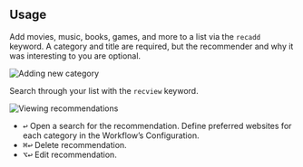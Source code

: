 ## Usage

Add movies, music, books, games, and more to a list via the `recadd` keyword. A category and title are required, but the recommender and why it was interesting to you are optional.

![Adding new category](images/addtype.png)

Search through your list with the `recview` keyword.

![Viewing recommendations](images/view.png)

* <kbd>↩</kbd> Open a search for the recommendation. Define preferred websites for each category in the Workflow’s Configuration.
* <kbd>⌘</kbd><kbd>↩</kbd> Delete recommendation.
* <kbd>⌥</kbd><kbd>↩</kbd> Edit recommendation.
